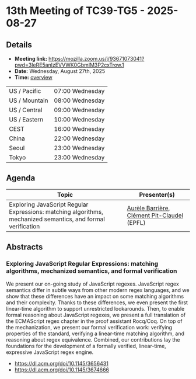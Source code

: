 # 13th Meeting of TC39-TG5 - 2025-08-27

## Details
- **Meeting link:** https://mozilla.zoom.us/j/93671073041?pwd=3IeRE5anlzEVVWK0GbmIM3P2cxTrow.1
- **Date:** Wednesday, August 27th, 2025
- **Time:** [overview](https://www.timeanddate.com/worldclock/converter.html?iso=20250827T140000&p1=tz_pt&p2=tz_mt&p3=tz_ct&p4=tz_et&p5=tz_cest&p6=tz_cst-china&p7=tz_kst&p8=tz_jst)
  
|               |                 |
| ------------- | --------------- |
| US / Pacific  | 07:00 Wednesday |
| US / Mountain | 08:00 Wednesday |
| US / Central  | 09:00 Wednesday |
| US / Eastern  | 10:00 Wednesday |
|          CEST | 16:00 Wednesday |
|        China  | 22:00 Wednesday |
|        Seoul  | 23:00 Wednesday |
|        Tokyo  | 23:00 Wednesday |



## Agenda
|Topic|Presenter(s)|
|-----|------------|
|Exploring JavaScript Regular Expressions: matching algorithms, mechanized semantics, and formal verification|[Aurèle Barrière](https://aurele-barriere.github.io/), [Clément Pit-Claudel](https://pit-claudel.fr/clement/) (EPFL)|

## Abstracts

### Exploring JavaScript Regular Expressions: matching algorithms, mechanized semantics, and formal verification

We present our on-going study of JavaScript regexes. JavaScript regex semantics differ in subtle ways from other modern regex
languages, and we show that these differences have an impact on some matching algorithms and their complexity.
Thanks to these differences, we even present the first linear-time algorithm to support unrestricted lookarounds.
Then, to enable formal reasoning about JavaScript regexes, we present a full translation of the ECMAScript regex chapter in the proof assistant
Rocq/Coq. On top of the mechanization, we present our formal verification work:
verifying properties of the standard, verifying a linear-time matching algorithm, and reasoning about regex equivalence.
Combined, our contributions lay the foundations for the development of a formally verified, linear-time, expressive JavaScript regex engine.

- https://dl.acm.org/doi/10.1145/3656431
- https://dl.acm.org/doi/10.1145/3674666
